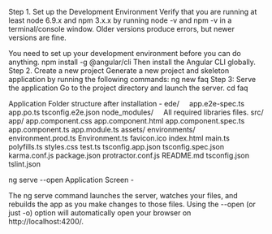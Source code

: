 ﻿Step 1. Set up the Development Environment
Verify that you are running at least node 6.9.x and npm 3.x.x by running node -v and npm -v in a terminal/console window. Older versions produce errors, but newer versions are fine.

You need to set up your development environment before you can do anything.
npm install -g @angular/cli
Then install the Angular CLI globally.
Step 2. Create a new project
Generate a new project and skeleton application by running the following commands:
ng new faq
Step 3: Serve the application
Go to the project directory and launch the server.
cd faq

Application Folder structure after installation - 
ede/
    app.e2e-spec.ts
app.po.ts
tsconfig.e2e.json
node_modules/
    All required libraries files.
src/
app/
app.component.css
app.component.html
app.component.spec.ts
app.component.ts
app.module.ts
assets/
environments/
environment.prod.ts
Environment.ts
favicon.ico
index.html
main.ts
polyfills.ts
styles.css
test.ts
tsconfig.app.json
tsconfig.spec.json
karma.conf.js
package.json
protractor.conf.js
README.md
tsconfig.json
tslint.json

ng serve --open
	Application Screen -


The ng serve command launches the server, watches your files, and rebuilds the app as you make changes to those files. Using the --open (or just -o) option will automatically open your browser on http://localhost:4200/.


